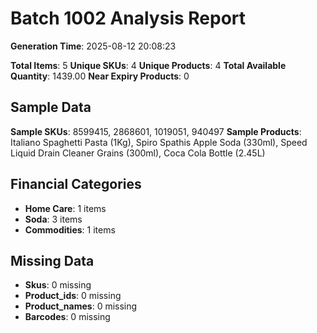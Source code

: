 # Batch 1002 Analysis Report

**Generation Time**: 2025-08-12 20:08:23

**Total Items**: 5
**Unique SKUs**: 4
**Unique Products**: 4
**Total Available Quantity**: 1439.00
**Near Expiry Products**: 0

## Sample Data
**Sample SKUs**: 8599415, 2868601, 1019051, 940497
**Sample Products**: Italiano Spaghetti Pasta (1Kg), Spiro Spathis Apple Soda (330ml), Speed Liquid Drain Cleaner Grains (300ml), Coca Cola Bottle (2.45L)

## Financial Categories
- **Home Care**: 1 items
- **Soda**: 3 items
- **Commodities**: 1 items

## Missing Data
- **Skus**: 0 missing
- **Product_ids**: 0 missing
- **Product_names**: 0 missing
- **Barcodes**: 0 missing
